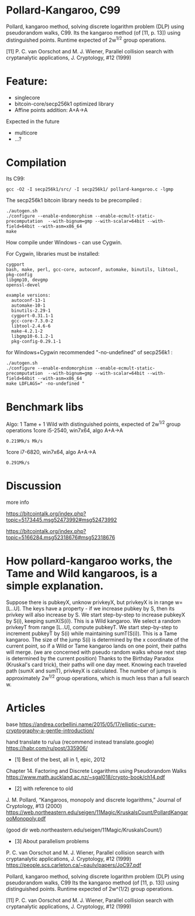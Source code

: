 # Pollard-Kangaroo, C99

Pollard, kangaroo method, solving discrete logarithm problem (DLP) using pseudorandom walks, C99.
Its the kangaroo method (of [11, p. 13]) using distinguished points.
Runtime expected of 2w<sup>1/2</sup> group operations.

[11] P. C. van Oorschot and M. J. Wiener, Parallel collision search with cryptanalytic applications, J. Cryptology, #12 (1999)

# Feature:

 - singlecore
 - bitcoin-core/secp256k1 optimized library
 - Affine points addition: A+A->A

Expected in the future
 - multicore
 - ...?

# Compilation

Its C99: 
```
gcc -O2 -I secp256k1/src/ -I secp256k1/ pollard-kangaroo.c -lgmp
```
The secp256k1 bitcoin library needs to be precompiled : 
```
./autogen.sh
./configure --enable-endomorphism --enable-ecmult-static-precomputation  --with-bignum=gmp --with-scalar=64bit --with-field=64bit --with-asm=x86_64 
make
```

How compile under Windows - can use Cygwin.

For Cygwin, libraries must be installed:
```
cygport
bash, make, perl, gcc-core, autoconf, automake, binutils, libtool, pkg-config
libgmp10, devgmp
openssl-devel

example versions:
  autoconf-13-1
  automake-10-1
  binutils-2.29-1
  cygport-0.31.1-1
  gcc-core-7.3.0-2
  libtool-2.4.6-6
  make-4.2.1-2
  libgmp10-6.1.2-1
  pkg-config-0.29.1-1
 ```

for Windows+Cygwin recommended "-no-undefined" of secp256k1 :
```
./autogen.sh
./configure --enable-endomorphism --enable-ecmult-static-precomputation  --with-bignum=gmp --with-scalar=64bit --with-field=64bit --with-asm=x86_64 
make LDFLAGS=" -no-undefined "
```

# Benchmark libs
Algo: 1 Tame + 1 Wild with distinguished points,  expected of 2w<sup>1/2</sup> group operations
1core i5-2540, win7x64, algo A+A->A
```
0.219Mk/s Mk/s
```

1core i7-6820, win7x64, algo A+A->A
```
0.291Mk/s
```

# Discussion
more info

https://bitcointalk.org/index.php?topic=5173445.msg52473992#msg52473992

https://bitcointalk.org/index.php?topic=5166284.msg52318676#msg52318676

# How pollard-kangaroo works, the Tame and Wild kangaroos, is a simple explanation.

Suppose there is pubkeyX, unknow privkeyX, but privkeyX is in range w=[L..U]. 
The keys have a property - if we increase pubkey by S, then its privkey will also increase by S. 
We start step-by-step to increase pubkeyX by S(i), keeping sumX(S(i)). This is a Wild kangaroo. 
We select a random privkeyT from range [L..U], compute pubkeyT. 
We start step-by-step to increment pubkeyT by S(i) while maintaining sumT(S(i)). This is a Tame kangaroo. 
The size of the jump S(i) is determined by the x coordinate of the current point, so if a Wild or Tame kangaroo lands on one point, their paths will merge. 
(we are concerned with pseudo random walks whose next step is determined by the current position) 
Thanks to the Birthday Paradox (Kruskal's card trick), their paths will one day meet. 
Knowing each traveled path (sumX and sumT), privkeyX is calculated. 
The number of jumps is approximately 2w<sup>1/2</sup> group operations, which is much less than a full search w. 

# Articles

base
https://andrea.corbellini.name/2015/05/17/elliptic-curve-cryptography-a-gentle-introduction/

hand translate to ru/ua (recommend instead translate.google)
https://habr.com/ru/post/335906/


- [1] Best of the best, all in 1, epic,  2012

Chapter 14. Factoring and Discrete Logarithms using Pseudorandom Walks 
https://www.math.auckland.ac.nz/~sgal018/crypto-book/ch14.pdf

- [2] with reference to old

J. M. Pollard, “Kangaroos, monopoly and discrete logarithms,” Journal of Cryptology, #13 (2000) 
https://web.northeastern.edu/seigen/11Magic/KruskalsCount/PollardKangarooMonopoly.pdf

(good dir web.northeastern.edu/seigen/11Magic/KruskalsCount/)

- [3] About parallelism problems

P. C. van Oorschot and M. J. Wiener, Parallel collision search with cryptanalytic applications, J. Cryptology, #12 (1999) 
https://people.scs.carleton.ca/~paulv/papers/JoC97.pdf

Pollard, kangaroo method, solving discrete logarithm problem (DLP) using pseudorandom walks, C99
Its the kangaroo method (of [11, p. 13]) using distinguished points.
Runtime expected of 2w^(1/2) group operations.

[11] P. C. van Oorschot and M. J. Wiener, Parallel collision search with cryptanalytic applications, J. Cryptology, #12 (1999)
